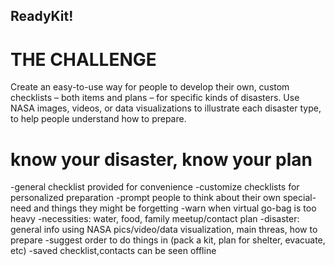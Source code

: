 ## ReadyKit!

# THE CHALLENGE

Create an easy-to-use way for people to develop their own, custom checklists – both items and plans – for specific kinds of disasters. Use NASA images, videos, or data visualizations to illustrate each disaster type, to help people understand how to prepare.

# know your disaster, know your plan

-general checklist provided for convenience
-customize checklists for personalized preparation
-prompt people to think about their own special-need and things they might be forgetting
-warn when virtual go-bag is too heavy
-necessities: water, food, family meetup/contact plan
-disaster: general info using NASA pics/video/data visualization, main threas, how to prepare
-suggest order to do things in (pack a kit, plan for shelter, evacuate, etc)
-saved checklist,contacts can be seen offline
